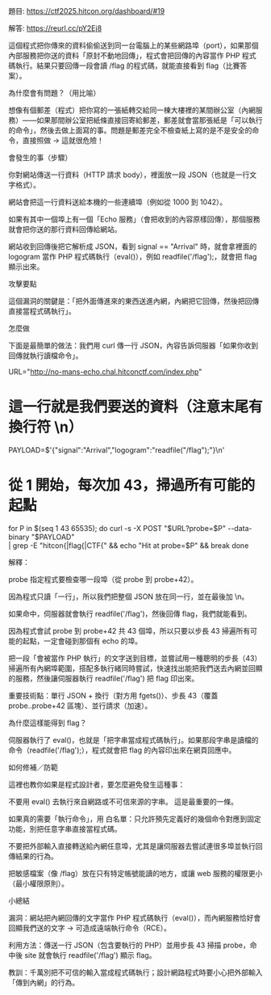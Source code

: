 題目: https://ctf2025.hitcon.org/dashboard/#19

解答: https://reurl.cc/pY2Ej8

這個程式把你傳來的資料偷偷送到同一台電腦上的某些網路埠（port），如果那個內部服務把你送的資料「原封不動地回傳」，程式會把回傳的內容當作 PHP 程式碼執行。結果只要回傳一段會讀 /flag 的程式碼，就能直接看到 flag（比賽答案）。

為什麼會有問題？（用比喻）

想像有個郵差（程式）把你寫的一張紙轉交給同一棟大樓裡的某間辦公室（內網服務）——如果那間辦公室把紙條直接回寄給郵差，郵差就會當那張紙是「可以執行的命令」，然後去做上面寫的事。問題是郵差完全不檢查紙上寫的是不是安全的命令，直接照做 → 這就很危險！

會發生的事（步驟）

你對網站傳送一行資料（HTTP 請求 body），裡面放一段 JSON（也就是一行文字格式）。

網站會把這一行資料送給本機的一些連續埠（例如從 1000 到 1042）。

如果有其中一個埠上有一個「Echo 服務」（會把收到的內容原樣回傳），那個服務就會把你送的那行資料回傳給網站。

網站收到回傳後把它解析成 JSON，看到 signal == "Arrival" 時，就會拿裡面的 logogram 當作 PHP 程式碼執行（eval()），例如 readfile('/flag');，就會把 flag 顯示出來。

攻擊要點

這個漏洞的關鍵是：「把外面傳進來的東西送進內網，內網把它回傳，然後把回傳直接當程式碼執行」。

怎麼做

下面是最簡單的做法：我們用 curl 傳一行 JSON，內容告訴伺服器「如果你收到回傳就執行讀檔命令」。

URL="http://no-mans-echo.chal.hitconctf.com/index.php"
# 這一行就是我們要送的資料（注意末尾有換行符 \n）
PAYLOAD=$'{"signal":"Arrival","logogram":"readfile(\"/flag\");"}\n'

# 從 1 開始，每次加 43，掃過所有可能的起點
for P in $(seq 1 43 65535); do
  curl -s -X POST "$URL?probe=$P" --data-binary "$PAYLOAD" \
    | grep -E "hitcon\{|flag\{|CTF\{" && echo "Hit at probe=$P" && break
done


解釋：

probe 指定程式要檢查哪一段埠（從 probe 到 probe+42）。

因為程式只讀「一行」，所以我們把整個 JSON 放在同一行，並在最後加 \n。

如果命中，伺服器就會執行 readfile('/flag')，然後回傳 flag，我們就能看到。

因為程式會試 probe 到 probe+42 共 43 個埠，所以只要以步長 43 掃遍所有可能的起點，一定會碰到那個有 echo 的埠。

把一段「會被當作 PHP 執行」的文字送到目標，並嘗試用一種聰明的步長（43）掃遍所有內網埠範圍，搭配多執行緒同時嘗試，快速找出能把我們送去內網並回顯的服務，然後讓伺服器執行 readfile('/flag') 把 flag 印出來。

重要技術點：單行 JSON + 換行（對方用 fgets()）、步長 43（覆蓋 probe..probe+42 區塊）、並行請求（加速）。

為什麼這樣能得到 flag？

伺服器執行了 eval()，也就是「把字串當成程式碼執行」。如果那段字串是讀檔的命令（readfile('/flag');），程式就會把 flag 的內容印出來在網頁回應中。

如何修補／防範

這裡也教你如果是程式設計者，要怎麼避免發生這種事：

不要用 eval() 去執行來自網路或不可信來源的字串。 這是最重要的一條。

如果真的需要「執行命令」，用 白名單：只允許預先定義好的幾個命令對應到固定功能，別把任意字串直接當程式碼。

不要把外部輸入直接轉送給內網任意埠，尤其是讓伺服器去嘗試連很多埠並執行回傳結果的行為。

把敏感檔案（像 /flag）放在只有特定帳號能讀的地方，或讓 web 服務的權限更小（最小權限原則）。

小總結

漏洞：網站把內網回傳的文字當作 PHP 程式碼執行（eval()），而內網服務恰好會回顯我們送的文字 → 可造成遠端執行命令（RCE）。

利用方法：傳送一行 JSON（包含要執行的 PHP）並用步長 43 掃描 probe，命中後 site 就會執行 readfile('/flag') 顯示 flag。

教訓：千萬別把不可信的輸入當成程式碼執行；設計網路程式時要小心把外部輸入「傳到內網」的行為。
